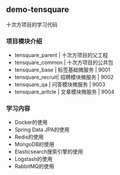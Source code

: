 ## demo-tensquare

十次方项目的学习代码


### 项目模块介绍

- tensquare_parent | 十次方项目的父工程
- tensquare_common | 十次方项目的公共包
- tensquare_base   | 标签基础微服务 | 9001
- tensquare_recruit| 招聘模块微服务 | 9002
- tensquare_qa | 问答模块微服务 | 9003
- tensquare_aritcle | 文章模块微服务 | 9004


### 学习内容

- Docker的使用
- Spring Data JPA的使用
- Redis的使用
- MongoDB的使用
- Elasticsearch搜索引擎的使用
- Logstash的使用
- RabbitMQ的使用